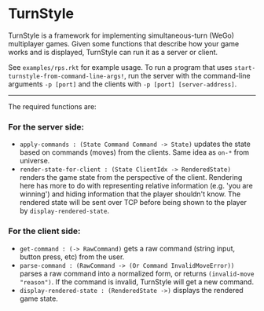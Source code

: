 # TurnStyle

TurnStyle is a framework for implementing simultaneous-turn (WeGo) multiplayer games. Given some functions that describe how your game works and is displayed, TurnStyle can run it as a server or client.

See `examples/rps.rkt` for example usage. To run a program that uses `start-turnstyle-from-command-line-args!`, run the server with the command-line arguments `-p [port]` and the clients with `-p [port] [server-address]`.

---

The required functions are:

### For the server side:

- `apply-commands : (State Command Command -> State)` updates the state based on commands (moves) from the clients. Same idea as `on-*` from universe.
- `render-state-for-client : (State ClientIdx -> RenderedState)` renders the game state from the perspective of the client. Rendering here has more to do with representing relative information (e.g. 'you are winning') and hiding information that the player shouldn't know. The rendered state will be sent over TCP before being shown to the player by `display-rendered-state`.

### For the client side:

- `get-command : (-> RawCommand)` gets a raw command (string input, button press, etc) from the user.
- `parse-command : (RawCommand -> (Or Command InvalidMoveError))` parses a raw command into a normalized form, or returns `(invalid-move "reason")`. If the command is invalid, TurnStyle will get a new command.
- `display-rendered-state : (RenderedState ->)` displays the rendered game state.
